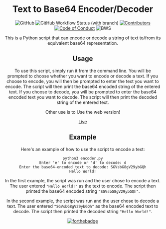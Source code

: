 <div align="center">
<h1>Text to Base64 Encoder/Decoder</h1>

![GitHub](https://img.shields.io/github/license/ruihq/text-to-base64)
![GitHub Workflow Status (with branch)](https://img.shields.io/badge/build-passing-brightgreen)
[![Contributors](https://img.shields.io/badge/Contributors-4-brightgreen?style=flat)](CONTRIBUTORS.md)
[![Code of Conduct](https://img.shields.io/badge/%E2%9D%A4%EF%B8%8F-CODE%20OF%20CONDUCT-brightgreen)](https://github.com/ruihq/text-to-base64/blob/main/CODE_OF_CONDUCT.md)
![BWS](https://img.shields.io/badge/-Built%20With%20Swag-brightgreen)

This is a Python script that can encode or decode a string of text to/from its equivalent base64 representation.

## Usage

To use this script, simply run it from the command line. You will be prompted to choose whether you want to encode or decode a text. If you choose to encode, you will then be prompted to enter the text you want to encode. The script will then print the base64 encoded string of the entered text. If you choose to decode, you will be prompted to enter the base64 encoded text you want to decode. The script will then print the decoded string of the entered text.

Other use is to Use the web version!

[Live](https://ruihq.github.io/text-to-base64/)

## Example

Here's an example of how to use the script to encode a text:

```
python3 encoder.py
Enter 'e' to encode or 'd' to decode: d
Enter the base64-encoded text to decode: SGVsbG8gV29ybGQh
Hello World!
```

In the first example, the script was run and the user chose to encode a text. The user entered `"Hello World!"` as the text to encode. The script then printed the base64 encoded string `"SGVsbG8gV29ybGQh"`.

In the second example, the script was run and the user chose to decode a text. The user entered `"SGVsbG8gV29ybGQh"` as the base64 encoded text to decode. The script then printed the decoded string `"Hello World!"`.

[![forthebadge](https://forthebadge.com/images/badges/built-with-love.svg)](https://forthebadge.com)
</div>
